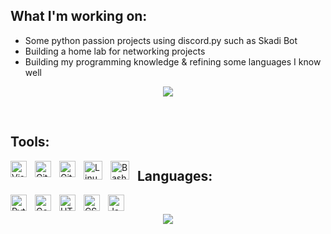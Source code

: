 ## What I'm working on:

- Some python passion projects using discord.py such as Skadi Bot
- Building a home lab for networking projects
- Building my programming knowledge & refining some languages I know well

<p  align="center">
  <a href="https://github-readme-stats.vercel.app/api/top-langs/?username=RoidSec&hide=php&theme=tokyonight">
    <img src="https://github-readme-stats.vercel.app/api/top-langs/?username=RoidSec&hide=php&theme=tokyonight" />
  </a>
</p>
<br>

## Tools: 

[<img align="left" alt="Visual Studio Code" width="26px" src="https://cdn.jsdelivr.net/gh/devicons/devicon/icons/vscode/vscode-original.svg" style="padding-right:10px;" />][VSCode]
[<img align="left" alt="Git" width="26px" src="https://cdn.jsdelivr.net/gh/devicons/devicon/icons/git/git-original.svg" style="padding-right:10px;" />][Git]
[<img align="left" alt="GitHub" width="26px" src="https://user-images.githubusercontent.com/3369400/139447912-e0f43f33-6d9f-45f8-be46-2df5bbc91289.png" style="padding-right:10px;" />][Github]
<img align="left" alt="Linux" width="30px" style="padding-right:10px;" src="https://cdn.jsdelivr.net/gh/devicons/devicon/icons/linux/linux-original.svg" />
<img align="left" alt="Bash" width="30px" style="padding-right:10px;" src="https://cdn.jsdelivr.net/gh/devicons/devicon/icons/bash/bash-original.svg" />

[VSCode]: https://code.visualstudio.com
[Git]: https://git-scm.com
[Github]: https://github.com

## Languages:

[<img align="left" alt="Python" width="26px" src="https://cdn.jsdelivr.net/gh/devicons/devicon/icons/python/python-original.svg" style="padding-right:10px;" />][Python]
[<img align="left" alt="Go" width="26px" src="https://cdn.jsdelivr.net/gh/devicons/devicon/icons/go/go-original-wordmark.svg" style="padding-right:10px;" />][Go]
[<img align="left" alt="HTML5" width="26px" src="https://cdn.jsdelivr.net/gh/devicons/devicon/icons/html5/html5-original.svg" style="padding-right:10px;" />][HTML5]
[<img align="left" alt="CSS3" width="26px" src="https://cdn.jsdelivr.net/gh/devicons/devicon/icons/css3/css3-original.svg" style="padding-right:10px;" />][CSS3]
[<img align="left" alt="JavaScript" width="26px" src="https://cdn.jsdelivr.net/gh/devicons/devicon/icons/javascript/javascript-original.svg" style="padding-right:10px;" />][Javascript]  


[Python]: https://www.python.org/downloads/
[Go]: https://go.dev
[HTML5]: https://marketplace.visualstudio.com/items?itemName=abusaidm.html-snippets
[CSS3]: https://marketplace.visualstudio.com/items?itemName=ecmel.vscode-html-css
[Javascript]: https://www.javascript.com
<br>
<p  align="center">
  <a href="https://github-readme-stats.vercel.app/api/top-langs/?username=RoidSec&hide=php&theme=tokyonight">
    <img src="https://github-readme-stats.vercel.app/api/top-langs/?username=RoidSec&hide=php&theme=tokyonight" />
  </a>
</p>